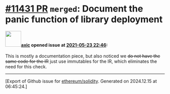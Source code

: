 # [\#11431 PR](https://github.com/ethereum/solidity/pull/11431) `merged`: Document the panic function of library deployment

#### <img src="https://avatars.githubusercontent.com/u/20340?v=4" width="50">[axic](https://github.com/axic) opened issue at [2021-05-23 22:46](https://github.com/ethereum/solidity/pull/11431):

This is mostly a documentation piece, but also noticed we ~~do not have the same code for the IR~~ just use immutables for the IR, which eliminates the need for this check.




-------------------------------------------------------------------------------



[Export of Github issue for [ethereum/solidity](https://github.com/ethereum/solidity). Generated on 2024.12.15 at 06:45:24.]
